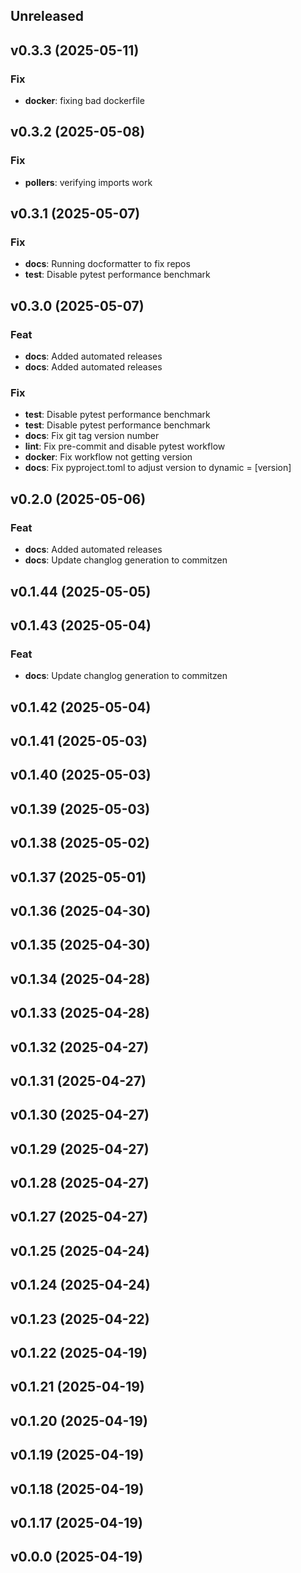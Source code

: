 ## Unreleased

## v0.3.3 (2025-05-11)

### Fix

- **docker**: fixing bad dockerfile

## v0.3.2 (2025-05-08)

### Fix

- **pollers**: verifying imports work

## v0.3.1 (2025-05-07)

### Fix

- **docs**: Running docformatter to fix repos
- **test**: Disable pytest performance benchmark

## v0.3.0 (2025-05-07)

### Feat

- **docs**: Added automated releases
- **docs**: Added automated releases

### Fix

- **test**: Disable pytest performance benchmark
- **test**: Disable pytest performance benchmark
- **docs**: Fix git tag version number
- **lint**: Fix pre-commit and disable pytest workflow
- **docker**: Fix workflow not getting version
- **docs**: Fix pyproject.toml to adjust version to dynamic = [version]

## v0.2.0 (2025-05-06)

### Feat

- **docs**: Added automated releases
- **docs**: Update changlog generation to commitzen

## v0.1.44 (2025-05-05)

## v0.1.43 (2025-05-04)

### Feat

- **docs**: Update changlog generation to commitzen

## v0.1.42 (2025-05-04)

## v0.1.41 (2025-05-03)

## v0.1.40 (2025-05-03)

## v0.1.39 (2025-05-03)

## v0.1.38 (2025-05-02)

## v0.1.37 (2025-05-01)

## v0.1.36 (2025-04-30)

## v0.1.35 (2025-04-30)

## v0.1.34 (2025-04-28)

## v0.1.33 (2025-04-28)

## v0.1.32 (2025-04-27)

## v0.1.31 (2025-04-27)

## v0.1.30 (2025-04-27)

## v0.1.29 (2025-04-27)

## v0.1.28 (2025-04-27)

## v0.1.27 (2025-04-27)

## v0.1.25 (2025-04-24)

## v0.1.24 (2025-04-24)

## v0.1.23 (2025-04-22)

## v0.1.22 (2025-04-19)

## v0.1.21 (2025-04-19)

## v0.1.20 (2025-04-19)

## v0.1.19 (2025-04-19)

## v0.1.18 (2025-04-19)

## v0.1.17 (2025-04-19)

## v0.0.0 (2025-04-19)
